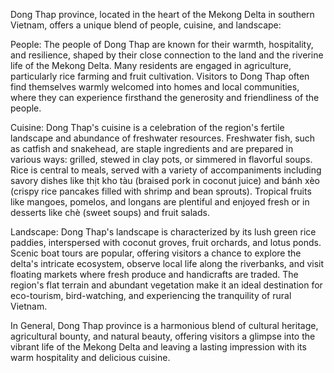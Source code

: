 Dong Thap province, located in the heart of the Mekong Delta in southern Vietnam, offers a unique blend of people, cuisine, and landscape:

People: The people of Dong Thap are known for their warmth, hospitality, and resilience, shaped by their close connection to the land and the riverine life of the Mekong Delta. Many residents are engaged in agriculture, particularly rice farming and fruit cultivation. Visitors to Dong Thap often find themselves warmly welcomed into homes and local communities, where they can experience firsthand the generosity and friendliness of the people.

Cuisine: Dong Thap's cuisine is a celebration of the region's fertile landscape and abundance of freshwater resources. Freshwater fish, such as catfish and snakehead, are staple ingredients and are prepared in various ways: grilled, stewed in clay pots, or simmered in flavorful soups. Rice is central to meals, served with a variety of accompaniments including savory dishes like thịt kho tàu (braised pork in coconut juice) and bánh xèo (crispy rice pancakes filled with shrimp and bean sprouts). Tropical fruits like mangoes, pomelos, and longans are plentiful and enjoyed fresh or in desserts like chè (sweet soups) and fruit salads.

Landscape: Dong Thap's landscape is characterized by its lush green rice paddies, interspersed with coconut groves, fruit orchards, and lotus ponds. Scenic boat tours are popular, offering visitors a chance to explore the delta's intricate ecosystem, observe local life along the riverbanks, and visit floating markets where fresh produce and handicrafts are traded. The region's flat terrain and abundant vegetation make it an ideal destination for eco-tourism, bird-watching, and experiencing the tranquility of rural Vietnam.

In General, Dong Thap province is a harmonious blend of cultural heritage, agricultural bounty, and natural beauty, offering visitors a glimpse into the vibrant life of the Mekong Delta and leaving a lasting impression with its warm hospitality and delicious cuisine.